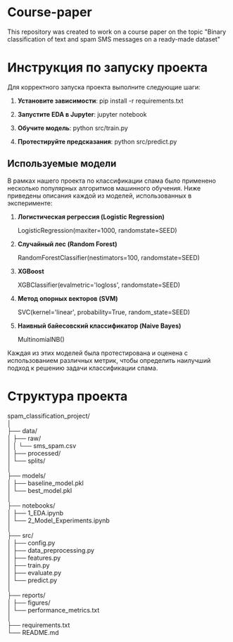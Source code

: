 # Course-paper
This repository was created to work on a course paper on the topic "Binary classification of text and spam SMS messages on a ready-made dataset"


# Инструкция по запуску проекта

Для корректного запуска проекта выполните следующие шаги:

1. **Установите зависимости**: pip install -r requirements.txt

2. **Запустите EDA в Jupyter**:  jupyter notebook
   

3. **Обучите модель**: python src/train.py
   

4. **Протестируйте предсказания**: python src/predict.py
   

## Используемые модели

В рамках нашего проекта по классификации спама было применено несколько популярных алгоритмов машинного обучения. Ниже приведены описания каждой из моделей, использованных в эксперименте:

1. **Логистическая регрессия (Logistic Regression)**  
   
   LogisticRegression(maxiter=1000, randomstate=SEED)
   
  
2. **Случайный лес (Random Forest)**  
   
   RandomForestClassifier(nestimators=100, randomstate=SEED)
   
  
3. **XGBoost**  
   
   XGBClassifier(evalmetric='logloss', randomstate=SEED)
   
  
4. **Метод опорных векторов (SVM)**  
   
   SVC(kernel='linear', probability=True, random_state=SEED)
   
  
5. **Наивный байесовский классификатор (Naive Bayes)**  
   
   MultinomialNB()
   
  
Каждая из этих моделей была протестирована и оценена с использованием различных метрик, чтобы определить наилучший подход к решению задачи классификации спама.


# Структура проекта


spam_classification_project/<br>
│<br>
├── data/<br>
│   ├── raw/<br>
│   │   └── sms_spam.csv<br>
│   ├── processed/<br>
│   └── splits/<br>
│<br>
├── models/<br>
│   ├── baseline_model.pkl<br>
│   └── best_model.pkl<br>
│<br>
├── notebooks/<br>
│   ├── 1_EDA.ipynb<br>
│   └── 2_Model_Experiments.ipynb<br>
│<br>
├── src/<br>
│   ├── config.py<br>
│   ├── data_preprocessing.py<br>
│   ├── features.py<br>
│   ├── train.py<br>
│   ├── evaluate.py<br>
│   └── predict.py<br>
│<br>
├── reports/<br>
│   ├── figures/<br>
│   └── performance_metrics.txt<br>
│<br>
├── requirements.txt<br>
└── README.md<br>
